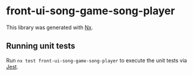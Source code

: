 # front-ui-song-game-song-player

This library was generated with [Nx](https://nx.dev).

## Running unit tests

Run `nx test front-ui-song-game-song-player` to execute the unit tests via [Jest](https://jestjs.io).
